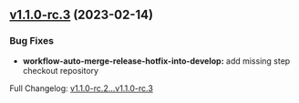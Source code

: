 ## [v1.1.0-rc.3](https://github.com/ansidev/sample-gitflow-release-workflows/compare/v1.1.0-rc.2...v1.1.0-rc.3) (2023-02-14)

### Bug Fixes

- **workflow-auto-merge-release-hotfix-into-develop:** add missing step checkout repository

Full Changelog: [v1.1.0-rc.2...v1.1.0-rc.3](https://github.com/ansidev/sample-gitflow-release-workflows/compare/v1.1.0-rc.2...v1.1.0-rc.3)
